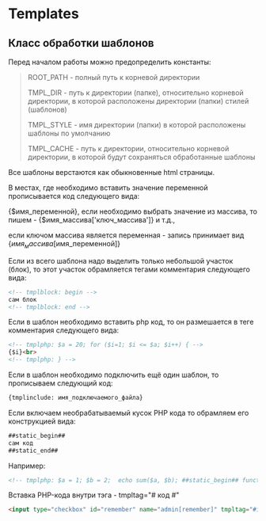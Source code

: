 # Templates
## Класс обработки шаблонов

Перед началом работы можно предопределить константы:
>ROOT_PATH - полный путь к корневой директории
>
>TMPL_DIR - путь к директории (папке), относительно корневой директории, в которой расположены директории (папки) стилей (шаблонов)
>
>TMPL_STYLE - имя директории (папки) в которой расположены шаблоны по умолчанию
>
>TMPL_CACHE - путь к директории, относительно корневой директории, в которой будут сохраняться обработанные шаблоны

Все шаблоны верстаются как обыкновенные html страницы.

В местах, где необходимо вставить значение переменной прописывается код следующего вида:

{$имя_переменной}, если необходимо выбрать значение из массива, то пишем - {$имя_массива['ключ_массива']} и т.д.,

если ключом массива является переменная - запись принимает вид {$имя_массива[$имя_переменной]}

Если из всего шаблона надо выделить только небольшой участок (блок), то этот участок обрамляется
тегами комментария следующего вида:
```html
<!-- tmplblock: begin -->
сам блок
<!-- tmplblock: end -->
```
Если в шаблон необходимо вставить php код, то он размешается в теге комментария
следующего вида:
```html
<!-- tmplphp: $a = 20; for ($i=1; $i <= $a; $i++) { -->
{$i}<br>
<!-- tmplphp: } -->
```
Если в шаблон необходимо подключить ещё один шаблон, то прописываем следующий код:
```html
{tmplinclude: имя_подключаемого_файла}
```
Если включаем необрабатываемый кусок PHP кода то обрамляем его конструкцией вида:
```html
##static_begin##
сам код
##static_end##
```
Например: 
```html
<!-- tmplphp: $a = 1; $b = 2;  echo sum($a, $b); ##static_begin## function sum($a, $b) { return ($a+$b); } ##static_end## -->
```
Вставка PHP-кода внутри тэга - tmpltag="# код #"
```html
<input type="checkbox" id="remember" name="admin[remember]" tmpltag="#if ($remember) {#" checked tmpltag="#}#" value="1" class="non">
```